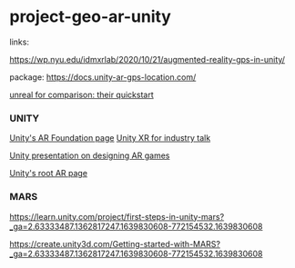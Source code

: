 # project-geo-ar-unity

links:

https://wp.nyu.edu/idmxrlab/2020/10/21/augmented-reality-gps-in-unity/

package: https://docs.unity-ar-gps-location.com/


[unreal for comparison: their quickstart](https://docs.unrealengine.com/4.26/en-US/SharingAndReleasing/XRDevelopment/AR/HandheldAR/ARQuickStart/)


### UNITY

[Unity's AR Foundation page](https://unity.com/unity/features/arfoundation)
[Unity XR for industry talk](https://resources.unity.com/unitenow/onlinesessions/creating-industrial-ar-applications-with-unity-mars?_ga=2.63333487.1362817247.1639830608-772154532.1639830608#video)

[Unity presentation on designing AR games](https://resources.unity.com/unitenow/onlinesessions/how-to-create-captivating-deeply-interactive-mobile-ar-games?_ga=2.63333487.1362817247.1639830608-772154532.1639830608)

[Unity's root AR page](https://unity.com/unity/features/ar)


### MARS

https://learn.unity.com/project/first-steps-in-unity-mars?_ga=2.63333487.1362817247.1639830608-772154532.1639830608

https://create.unity3d.com/Getting-started-with-MARS?_ga=2.63333487.1362817247.1639830608-772154532.1639830608
